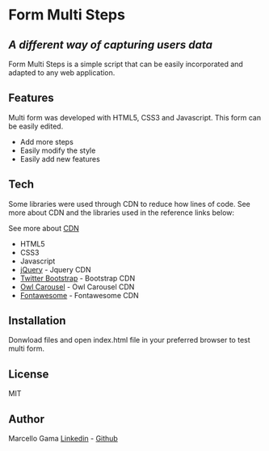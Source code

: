 # Form Multi Steps
## _A different way of capturing users data_

Form Multi Steps is a simple script that can be easily incorporated and adapted to any web application.

## Features

Multi form was developed with HTML5, CSS3 and Javascript. This form can be easily edited.

- Add more steps
- Easily modify the style
- Easily add new features

## Tech

Some libraries were used through CDN to reduce how lines of code. See more about CDN and the libraries used in the reference links below:

See more about [CDN]

- HTML5
- CSS3
- Javascript
- [jQuery] - Jquery CDN
- [Twitter Bootstrap] - Bootstrap CDN
- [Owl Carousel] - Owl Carousel CDN
- [Fontawesome] - Fontawesome CDN

## Installation

Donwload files and open index.html file in your preferred browser to test multi form.

## License

MIT

## Author

Marcello Gama
[Linkedin] - [Github]

   [Twitter Bootstrap]: <http://twitter.github.com/bootstrap/>
   [jQuery]: <http://jquery.com>
   [Owl Carousel]: <https://owlcarousel2.github.io/OwlCarousel2/docs/started-welcome.html>
   [CDN]: <https://developer.mozilla.org/en-US/docs/Glossary/CDN>
   [linkedin]: <https://linkedin.com/in/https://www.linkedin.com/in/marcello-gama-305017125/>
   [Github]: <https://github.com/Gamamarcello>
   [Fontawesome]: <https://fontawesome.com/>
